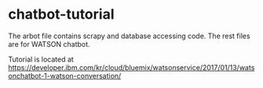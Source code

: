 # chatbot-tutorial

The arbot file contains scrapy and database accessing code.
The rest files are for WATSON chatbot.

Tutorial is located at https://developer.ibm.com/kr/cloud/bluemix/watsonservice/2017/01/13/watsonchatbot-1-watson-conversation/
